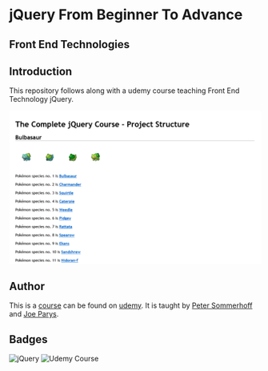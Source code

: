 # jQuery From Beginner To Advance

## Front End Technologies

## Introduction

This repository follows along with a udemy course teaching Front End Technology jQuery.

![app snapshot](./images/app-snapshot.png)

## Author

This is a [course](https://www.udemy.com/course/jquery-tutorial/) can be found on [udemy](https://www.udemy.com/). It is taught by [Peter Sommerhoff](https://www.udemy.com/user/petersommerhoff/) and [Joe Parys](https://www.udemy.com/user/josephparys/).

## Badges

![jQuery](https://img.shields.io/badge/jQuery-1.12.3-lightblue)
![Udemy Course](https://img.shields.io/badge/Udemy-Course-lightblue)
